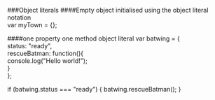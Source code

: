 ###Object literals
####Empty object initialised using the object literal notation <br>
var myTown = {}; <br>

####one property one method object literal
var batwing = { <br>
	status: "ready", <br>
	rescueBatman: function(){ <br>
		console.log("Hello world!"); <br>
	} <br>
}; <br>

if (batwing.status === "ready") {
	batwing.rescueBatman();
}

